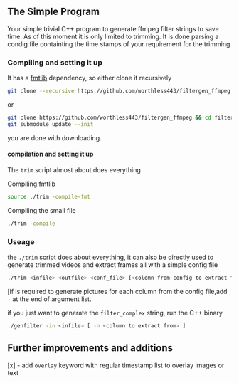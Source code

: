The Simple Program 
------
Your simple trivial C++ program to generate ffmpeg filter strings to save time. As of this moment it is only limited to trimming. It is done parsing a condig file containting the time stamps of your requirement for the trimming

### Compiling and setting it up 

It has a [fmtlib](https://github.com/fmtlib/fmt) dependency, so either clone it recursively
```bash
git clone --recursive https://github.com/worthless443/filtergen_ffmpeg 
```
or 
```bash
git clone https://github.com/worthless443/filtergen_ffmpeg && cd filtergen_ffmpeg
git submodule update --init
```
you are done with downloading. 

#### compilation and setting it up

The `trim` script almost about does everything

Compiling fmtlib

```bash
source ./trim -compile-fmt
```
Compiling the small file

```bash
./trim -compile
```
### Useage 
the `./trim` script does about everything, it can also be directly used to generate trimmed videos and extract frames all with a simple config file
```bash
./trim <infile> <outfile> <conf_file> [<colomn from config to extract frame|->]
```
[if is required to generate pictures for each column from the config file,add `-` at the end of argument list.

if you just want to generate the `filter_complex` string, run the C++ binary 
```bash
./genfilter -in <infile> [ -n <column to extract from> ]
```
## Further improvements and additions

[x] - add `overlay` keyword with regular timestamp list to overlay images or text
